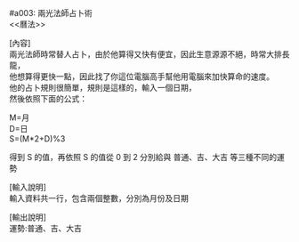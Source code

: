 #a003: 兩光法師占卜術  
<<曆法>>  

[內容]  
兩光法師時常替人占卜，由於他算得又快有便宜，因此生意源源不絕，時常大排長龍，  
他想算得更快一點，因此找了你這位電腦高手幫他用電腦來加快算命的速度。  
他的占卜規則很簡單，規則是這樣的，輸入一個日期，  
然後依照下面的公式：  
  
M=月  
D=日  
S=(M*2+D)%3  
  
得到 S 的值，再依照 S 的值從 0 到 2 分別給與 普通、吉、大吉 等三種不同的運勢  
  
[輸入說明]  
輸入資料共一行，包含兩個整數，分別為月份及日期  
  
[輸出說明]  
運勢:普通、吉、大吉  
  

